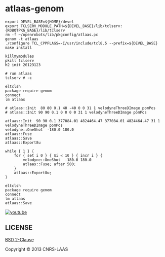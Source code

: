 atlaas-genom
============

```
export DEVEL_BASE=${HOME}/devel
export TCLSERV_MODULE_PATH=${DEVEL_BASE}/lib/tclserv:{ROBOTPKG_BASE}/lib/tclserv
rm -f ~/openrobots/lib/pkgconfig/atlaas.pc
genom -t atlaas
./configure TCL_CPPFLAGS=-I/usr/include/tcl8.5 --prefix=${DEVEL_BASE}
make install

killmymodules
pkill tclserv
h2 init 20123123

# run atlaas
tclserv # -c

eltclsh
package require genom
connect
lm atlaas

# atlaas::Init  80 80 0.1 40 -40 0 0 31 1 velodyneThreeDImage pomPos
# atlaas::Init 90 90 0.1 0 0 0 0 31 1 velodyneThreeDImage pomPos

atlaas::Init  90 90 0.1 377084.01 4824464.47 377084.01 4824464.47 31 1 velodyneThreeDImage pomPos
velodyne::OneShot  -180.0 180.0
atlaas::Fuse
atlaas::Save
atlaas::Export8u

while { 1 } {
    for { set i 0 } { $i < 10 } { incr i } {
        velodyne::OneShot  -180.0 180.0
        atlaas::Fuse; after 500;
    }
    atlaas::Export8u;
}

eltclsh
package require genom
connect
lm atlaas
atlaas::Save
```

[![youtube](https://i2.ytimg.com/vi/k1-6gbYnmMU/sddefault.jpg "youtube")](http://youtube.com/embed/k1-6gbYnmMU?rel=0)


LICENSE
-------

[BSD 2-Clause](http://opensource.org/licenses/BSD-2-Clause)

Copyright © 2013 CNRS-LAAS
